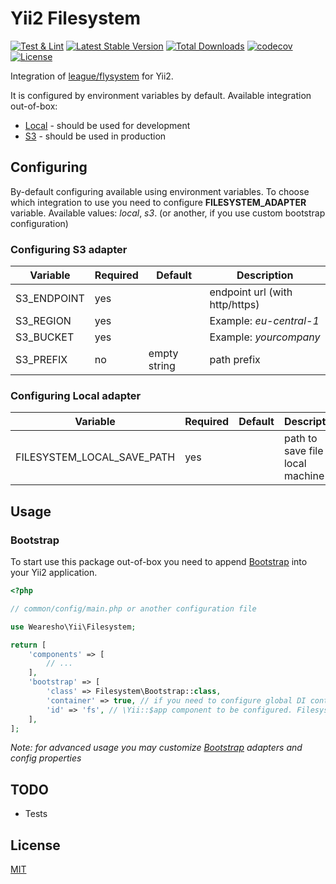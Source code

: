 # Yii2 Filesystem
[![Test & Lint](https://github.com/wearesho-team/yii2-filesystem/actions/workflows/php.yml/badge.svg?branch=master)](https://github.com/wearesho-team/yii2-filesystem/actions/workflows/php.yml)
[![Latest Stable Version](https://poser.pugx.org/wearesho-team/yii2-filesystem/v/stable)](https://packagist.org/packages/wearesho-team/yii2-filesystem)
[![Total Downloads](https://poser.pugx.org/wearesho-team/yii2-filesystem/downloads)](https://packagist.org/packages/wearesho-team/yii2-filesystem)
[![codecov](https://codecov.io/gh/wearesho-team/yii2-filesystem/branch/master/graph/badge.svg)](https://codecov.io/gh/wearesho-team/yii2-filesystem)
[![License](https://poser.pugx.org/wearesho-team/yii2-filesystem/license)](https://packagist.org/packages/wearesho-team/yii2-filesystem)

Integration of [league/flysystem](https://github.com/thephpleague/flysystem) for Yii2.

It is configured by environment variables by default.
Available integration out-of-box:
- [Local](./src/Local) - should be used for development
- [S3](./src/S3) - should be used in production

## Configuring
By-default configuring available using environment variables.
To choose which integration to use you need to configure 
**FILESYSTEM_ADAPTER** variable.
Available values: *local*, *s3*. 
(or another, if you use custom bootstrap configuration)

### Configuring S3 adapter
| Variable    | Required | Default      | Description                                    |
| ----------- | -------- | ------------ | ---------------------------------------------- |
| S3_ENDPOINT | yes      |              | endpoint url (with http/https)                 |
| S3_REGION   | yes      |              | Example: *eu-central-1*                        |
| S3_BUCKET   | yes      |              | Example: *yourcompany*                         |
| S3_PREFIX   | no       | empty string | path prefix                                    |

### Configuring Local adapter
| Variable                   | Required | Default | Description                                    |
| -------------------------- | -------- | ------- | ---------------------------------------------- |
| FILESYSTEM_LOCAL_SAVE_PATH | yes      |         | path to save file on local machine             |


## Usage
### Bootstrap
To start use this package out-of-box you need to append [Bootstrap](./src/Bootstrap.php)
into your Yii2 application.
```php
<?php

// common/config/main.php or another configuration file

use Wearesho\Yii\Filesystem;

return [
    'components' => [
        // ...
    ],
    'bootstrap' => [
        'class' => Filesystem\Bootstrap::class,
        'container' => true, // if you need to configure global DI container (\Yii::$container)
        'id' => 'fs', // \Yii::$app component to be configured. Filesystem will be available using \Yii::$app->fs
    ],
];
```
*Note: for advanced usage you may customize [Bootstrap](./src/Bootstrap.php) adapters and config properties*


## TODO
- Tests

## License
[MIT](./LICENSE.md)
